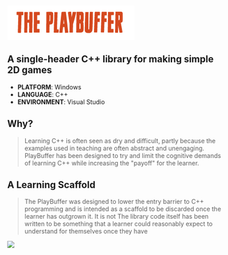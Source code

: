 ![](/.github/images/playbuffer_title.png)
## A single-header C++ library for making simple 2D games 
* **PLATFORM**: Windows
* **LANGUAGE**: C++
* **ENVIRONMENT**: Visual Studio

## Why?
> Learning C++ is often seen as dry and difficult, partly because the examples used in teaching are often abstract and unengaging. PlayBuffer has been designed to try and limit the cognitive demands of learning C++ while increasing the "payoff" for the learner.

## A Learning Scaffold
>  The PlayBuffer was designed to lower the entry barrier to C++ programming and is intended as a scaffold to be discarded once the learner has outgrown it. It is not The library code itself has been written to be something that a learner could reasonably expect to understand for themselves once they have 

![](/.github/images/saucer.png)

